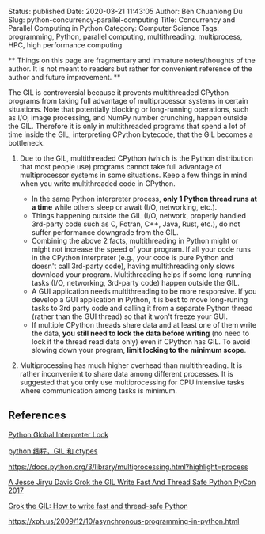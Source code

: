 Status: published
Date: 2020-03-21 11:43:05
Author: Ben Chuanlong Du
Slug: python-concurrency-parallel-computing
Title: Concurrency and Parallel Computing in Python
Category: Computer Science
Tags: programming, Python, parallel computing, multithreading, multiprocess, HPC, high performance computing

**
Things on this page are
fragmentary and immature notes/thoughts of the author.
It is not meant to readers
but rather for convenient reference of the author and future improvement.
**


The GIL is controversial because it prevents multithreaded CPython programs from taking full advantage of multiprocessor systems in certain situations. Note that potentially blocking or long-running operations, such as I/O, image processing, and NumPy number crunching, happen outside the GIL. Therefore it is only in multithreaded programs that spend a lot of time inside the GIL, interpreting CPython bytecode, that the GIL becomes a bottleneck.


1. Due to the GIL, 
    multithreaded CPython (which is the Python distribution that most people use) programs 
    cannot take full advantage of multiprocessor systems in some situations.
    Keep a few things in mind when you write multithreaded code in CPython.

    - In the same Python interpreter process, 
        **only 1 Python thread runs at a time** while others sleep or await (I/O, networking, etc.).
    - Things happening outside the GIL (I/O, network, properly handled 3rd-party code such as C, Fotran, C++, Java, Rust, etc.),
        do not suffer performance downgrade from the GIL.
    - Combining the above 2 facts, 
        multithreading in Python might or might not increase the speed of your program.
        If all your code runs in the CPython interpreter 
        (e.g., your code is pure Python and doesn't call 3rd-party code), 
        having multithreading only slows download your program.
        Multithreading helps if some long-running tasks (I/O, networking, 3rd-party code) happen outside the GIL.
    - A GUI application needs multithreading to be more responsive.
        If you develop a GUI application in Python,
        it is best to move long-runing tasks to 3rd party code
        and calling it from a separate Python thread (rather than the GUI thread)
        so that it won't freeze your GUI.
    - If multiple CPython threads share data and at least one of them write the data,
        **you still need to lock the data before writing** (no need to lock if the thread read data only)
        even if CPython has GIL.
        To avoid slowing down your program,
        **limit locking to the minimum scope**.

2. Multiprocessing has much higher overhead than multithreading.
    It is rather inconvenient to share data among different processes.
    It is suggested that you only use multiprocessing for CPU intensive tasks 
    where communication among tasks is minimum.

## References

[Python Global Interpreter Lock](https://wiki.python.org/moin/GlobalInterpreterLock)

[python 线程，GIL 和 ctypes](http://zhuoqiang.me/python-thread-gil-and-ctypes.html)

https://docs.python.org/3/library/multiprocessing.html?highlight=process

[A Jesse Jiryu Davis Grok the GIL Write Fast And Thread Safe Python PyCon 2017](https://www.youtube.com/watch?v=7SSYhuk5hmc)

[Grok the GIL: How to write fast and thread-safe Python](https://opensource.com/article/17/4/grok-gil)

https://xph.us/2009/12/10/asynchronous-programming-in-python.html

